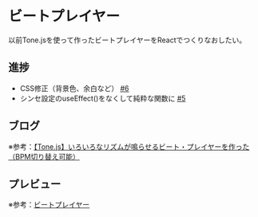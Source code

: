 # ビートプレイヤー

以前Tone.jsを使って作ったビートプレイヤーをReactでつくりなおしたい。

## 進捗

- CSS修正（背景色、余白など） [#6](https://github.com/ryo-i/beat-player/issues/6)
- シンセ設定のuseEffect()をなくして純粋な関数に [#5](https://github.com/ryo-i/beat-player/issues/5)

## ブログ

※参考：[【Tone.js】いろいろなリズムが鳴らせるビート・プレイヤーを作った（BPM切り替え可能）](https://www.i-ryo.com/entry/2020/06/20/055657)

## プレビュー

※参考：[ビートプレイヤー](https://beat-player.vercel.app/)